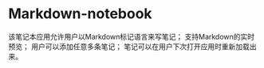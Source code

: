 # Markdown-notebook
该笔记本应用允许用户以Markdown标记语言来写笔记；
支持Markdown的实时预览；
用户可以添加任意多条笔记；
笔记可以在用户下次打开应用时重新加载出来。
